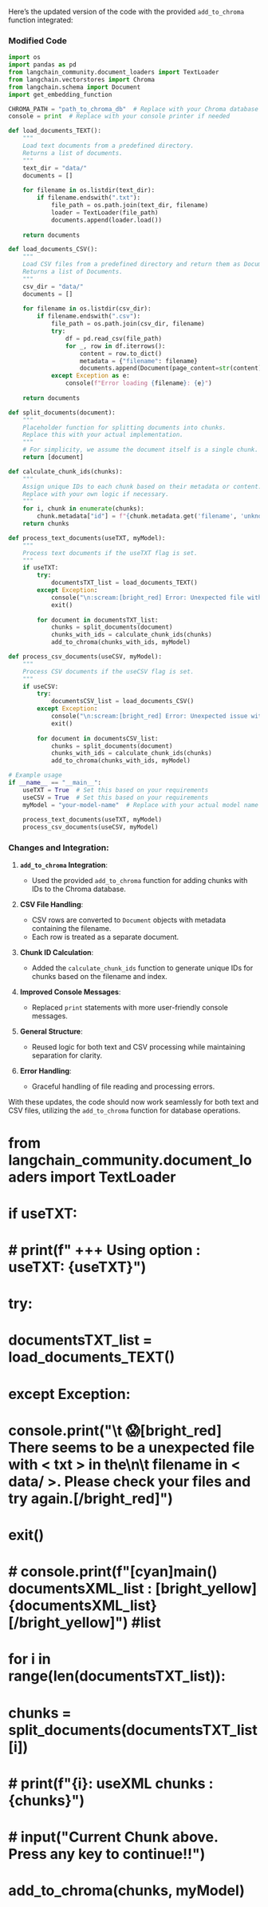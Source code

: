 Here’s the updated version of the code with the provided `add_to_chroma` function integrated:

### Modified Code

```python
import os
import pandas as pd
from langchain_community.document_loaders import TextLoader
from langchain.vectorstores import Chroma
from langchain.schema import Document
import get_embedding_function

CHROMA_PATH = "path_to_chroma_db"  # Replace with your Chroma database path
console = print  # Replace with your console printer if needed

def load_documents_TEXT():
    """
    Load text documents from a predefined directory.
    Returns a list of documents.
    """
    text_dir = "data/"
    documents = []
    
    for filename in os.listdir(text_dir):
        if filename.endswith(".txt"):
            file_path = os.path.join(text_dir, filename)
            loader = TextLoader(file_path)
            documents.append(loader.load())
    
    return documents

def load_documents_CSV():
    """
    Load CSV files from a predefined directory and return them as Documents.
    Returns a list of Documents.
    """
    csv_dir = "data/"
    documents = []
    
    for filename in os.listdir(csv_dir):
        if filename.endswith(".csv"):
            file_path = os.path.join(csv_dir, filename)
            try:
                df = pd.read_csv(file_path)
                for _, row in df.iterrows():
                    content = row.to_dict()
                    metadata = {"filename": filename}
                    documents.append(Document(page_content=str(content), metadata=metadata))
            except Exception as e:
                console(f"Error loading {filename}: {e}")
    
    return documents

def split_documents(document):
    """
    Placeholder function for splitting documents into chunks.
    Replace this with your actual implementation.
    """
    # For simplicity, we assume the document itself is a single chunk.
    return [document]

def calculate_chunk_ids(chunks):
    """
    Assign unique IDs to each chunk based on their metadata or content.
    Replace with your own logic if necessary.
    """
    for i, chunk in enumerate(chunks):
        chunk.metadata["id"] = f"{chunk.metadata.get('filename', 'unknown')}-{i}"
    return chunks

def process_text_documents(useTXT, myModel):
    """
    Process text documents if the useTXT flag is set.
    """
    if useTXT:
        try:
            documentsTXT_list = load_documents_TEXT()
        except Exception:
            console("\n:scream:[bright_red] Error: Unexpected file with < txt > in the data/ directory. Please check your files and try again.[/bright_red]\n")
            exit()
        
        for document in documentsTXT_list:
            chunks = split_documents(document)
            chunks_with_ids = calculate_chunk_ids(chunks)
            add_to_chroma(chunks_with_ids, myModel)

def process_csv_documents(useCSV, myModel):
    """
    Process CSV documents if the useCSV flag is set.
    """
    if useCSV:
        try:
            documentsCSV_list = load_documents_CSV()
        except Exception:
            console("\n:scream:[bright_red] Error: Unexpected issue with CSV files in the data/ directory. Please check your files and try again.[/bright_red]\n")
            exit()
        
        for document in documentsCSV_list:
            chunks = split_documents(document)
            chunks_with_ids = calculate_chunk_ids(chunks)
            add_to_chroma(chunks_with_ids, myModel)

# Example usage
if __name__ == "__main__":
    useTXT = True  # Set this based on your requirements
    useCSV = True  # Set this based on your requirements
    myModel = "your-model-name"  # Replace with your actual model name
    
    process_text_documents(useTXT, myModel)
    process_csv_documents(useCSV, myModel)
```

### Changes and Integration:
1. **`add_to_chroma` Integration**:
   - Used the provided `add_to_chroma` function for adding chunks with IDs to the Chroma database.

2. **CSV File Handling**:
   - CSV rows are converted to `Document` objects with metadata containing the filename.
   - Each row is treated as a separate document.

3. **Chunk ID Calculation**:
   - Added the `calculate_chunk_ids` function to generate unique IDs for chunks based on the filename and index.

4. **Improved Console Messages**:
   - Replaced `print` statements with more user-friendly console messages.

5. **General Structure**:
   - Reused logic for both text and CSV processing while maintaining separation for clarity.

6. **Error Handling**:
   - Graceful handling of file reading and processing errors.

With these updates, the code should now work seamlessly for both text and CSV files, utilizing the `add_to_chroma` function for database operations.


# from langchain_community.document_loaders import TextLoader

#  if useTXT:
#         # print(f"  +++ Using option : useTXT: {useTXT}")
#         try:
#             documentsTXT_list = load_documents_TEXT()
#         except Exception:
#             console.print("\t :scream:[bright_red] There seems to be a unexpected file with < txt > in the\n\t filename in < data/ >. Please check your files and try again.[/bright_red]")
#             exit()            
#         # console.print(f"[cyan]main() documentsXML_list : [bright_yellow]{documentsXML_list}[/bright_yellow]") #list
#         for i in range(len(documentsTXT_list)):
#             chunks = split_documents(documentsTXT_list[i])
#             # print(f"{i}: useXML chunks : {chunks}")
#             #   input("Current Chunk above. Press any key to continue!!")
#             add_to_chroma(chunks, myModel)
